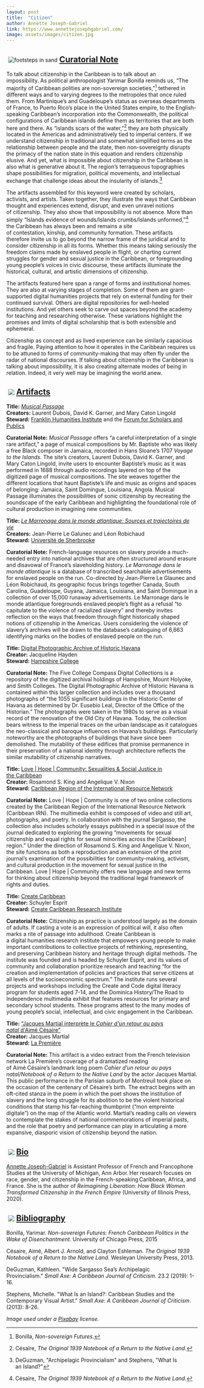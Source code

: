 ```yaml
---
layout: post
title:  "Citizen"
author: Annette Joseph-Gabriel
link: https://www.annettejosephgabriel.com/
image: assets/images/citizen.jpg
---
```


<div class="section-title"><img style="padding: 5px;float:left;" src="{{ site.baseurl}}/assets/images/tiny-key.jpg" alt="footsteps in sand"><a href="#Curatorial"><h2>Curatorial Note</h2></a></div>

To talk about citizenship in the Caribbean is to talk about an impossibility. As political anthropologist Yarimar Bonilla reminds us, “The majority of Caribbean polities are non-sovereign societies,”[^1] tethered in different ways and to varying degrees to the metropoles that once ruled them. From Martinique’s and Guadeloupe’s status as overseas departments of France, to Puerto Rico’s place in the United States empire, to the English-speaking Caribbean’s incorporation into the Commonwealth, the political configurations of Caribbean islands define them as territories that are both here and there. As “islands scars of the water,”[^2] they are both physically located in the Americas and administratively tied to imperial centers. If we understand citizenship in traditional and somewhat simplified terms as the relationship between people and the state, then non-sovereignty disrupts the primacy of the nation state in this equation and renders citizenship elusive. And yet, what is impossible about citizenship in the Caribbean is also what is generative about it. The region’s terraqueous topographies shape possibilities for migration, political movements, and intellectual exchange that challenge ideas about the insularity of islands.[^3]

The artifacts assembled for this keyword were created by scholars, activists, and artists. Taken together, they illustrate the ways that Caribbean thought and experiences extend, disrupt, and even unravel notions of citizenship. They also show that impossibility is not absence. More than simply “Islands evidence of wounds/Islands crumbs/Islands unformed,”[^4] the Caribbean has always been and remains a site of contestation, kinship, and community formation. These artifacts therefore invite us to go beyond the narrow frame of the juridical and to consider citizenship in all its forms. Whether this means taking seriously the freedom claims made by enslaved people in flight, or charting current struggles for gender and sexual justice in the Caribbean, or foregrounding young people’s voices in civic discourse, these artifacts illuminate the historical, cultural, and artistic dimensions of citizenship.

The artifacts featured here span a range of forms and institutional homes. They are also at varying stages of completion. Some of them are grant-supported digital humanities projects that rely on external funding for their continued survival. Others are digital repositories for well-heeled institutions. And yet others seek to carve out spaces beyond the academy for teaching and researching otherwise. These variations highlight the promises and limits of digital scholarship that is both extensible and ephemeral.

Citizenship as concept and as lived experience can be similarly capacious and fragile. Paying attention to how it operates in the Caribbean requires us to be attuned to forms of community-making that may often fly under the radar of national discourses. If talking about citizenship in the Caribbean is talking about impossibility, it is also creating alternate modes of being in relation. Indeed, it very well may be imagining the world anew.

[^1]: Bonilla, _Non-sovereign Futures._
[^2]: Césaire, _The Original 1939 Notebook of a Return to the Native Land._
[^3]: DeGuzman, "Archipelagic Provincialism" and Stephens, "What Is an Island?"
[^4]: Césaire, _The Original 1939 Notebook of a Return to the Native Land._

<div class="section-title"><img style="padding: 5px;float:left;" src="{{ site.baseurl}}/assets/images/tiny-key.jpg"><a href="#Artifacts"><h2>Artifacts</h2></a></div>

**Title:** [_Musical Passage_](http://www.musicalpassage.org/)  
**Creators:** Laurent Dubois, David K. Garner, and Mary Caton Lingold  
**Steward:** [Franklin Humanities Institute](https://fhi.duke.edu) and the [Forum for Scholars and Publics](https://fsp.trinity.duke.edu/)

**Curatorial Note:** *Musical Passage* offers “a careful interpretation of a single rare artifact,” a page of musical compositions by Mr. Baptiste who was likely a free Black composer in Jamaica, recorded in Hans Sloane’s 1707 *Voyage to the Islands*. The site’s creators, Laurent Dubois, David K. Garner, and Mary Caton Lingold, invite users to encounter Baptiste’s music as it was performed in 1688 through audio recordings layered on top of the digitized page of musical compositions. The site weaves together the different locations that haunt Baptiste’s life and music as origins and spaces of belonging: Jamaica, Saint Domingue, Louisiana, Angola. Musical Passage illuminates the possibilities of sonic citizenship by recreating the soundscape of the early Caribbean and highlighting the foundational role of cultural production in imagining new communities.

**Title:** [_Le Marronage dans le monde atlantique: Sources et trajectoires de vie_](http://www.marronnage.info/fr/index.html)  
**Creators:** Jean-Pierre Le Galunec and Léon Robichaud  
**Steward:** [Université de Sherbrooke](https://www.usherbrooke.ca)

**Curatorial Note:** French-language resources on slavery provide a much-needed entry into national archives that are often structured around erasure and disavowal of France’s slaveholding history. *Le Marronage dans le monde atlantique* is a database of transcribed searchable advertisements for enslaved people on the run. Co-directed by Jean-Pierre Le Glaunec and Léon Robichaud, its geographic focus brings together Canada, South Carolina, Guadeloupe, Guyana, Jamaica, Louisiana, and Saint Domingue in a collection of over 15,000 runaway advertisements. Le Marronage dans le monde atlantique foregrounds enslaved people’s flight as a refusal “to capitulate to the violence of racialized slavery” and thereby invites reflection on the ways that freedom through flight historically shaped notions of citizenship in the Americas. Users considering the violence of slavery’s archives will be drawn to the database’s cataloguing of 6,663 identifying marks on the bodies of enslaved people on the run.

**Title:** [Digital Photographic Archive of Historic Havana](https://compass.fivecolleges.edu/collections/digital-photographic-archive-historic-havana)  
**Creator:** Jacqueline Hayden  
**Steward:** [Hampshire College](https://www.hampshire.edu/)

**Curatorial Note:** The Five College Compass Digital Collections is a repository of the digitized archival holdings of Hampshire, Mount Holyoke, and Smith Colleges. The Digital Photographic Archive of Historic Havana is contained within this larger collection and includes over a thousand photographs of “the 1055 significant buildings in the Historic Center of Havana as determined by Dr. Eusebio Leal, Director of the Office of the Historian.” The photographs were taken in the 1980s to serve as a visual record of the renovation of the Old City of Havana. Today, the collection bears witness to the imperial traces on the urban landscape as it catalogues the neo-classical and baroque influences on Havana’s buildings. Particularly noteworthy are the photographs of buildings that have since been demolished. The mutability of these edifices that promise permanence in their preservation of a national identity through architecture reflects the similar mutability of citizenship narratives.

**Title:** [Love &#124; Hope &#124; Community: Sexualities & Social Justice in the Caribbean](https://www.caribbeansexualities.org)  
**Creator:** Rosamond S. King and Angelique V. Nixon  
**Steward:** [Caribbean Region of the International Resource Network](https://www.caribbeansexualities.org/about/)

**Curatorial Note:** Love &#124; Hope &#124; Community is one of two online collections created by the Caribbean Region of the International Resource Network (Caribbean IRN). The multimedia exhibit is composed of video and still art, photographs, and poetry. In collaboration with the journal Sargasso, the collection also includes scholarly essays published in a special issue of the journal dedicated to exploring the growing “movements for sexual citizenship and equal rights for sexual minorities across the [Caribbean] region.” Under the direction of Rosamond S. King and Angelique V. Nixon, the site functions as both a reproduction and an extension of the print journal’s examination of the possibilities for community-making, activism, and cultural production in the movement for sexual justice in the Caribbean. Love &#124; Hope &#124; Community offers new language and new terms for thinking about citizenship beyond the traditional legal framework of rights and duties.

**Title:** [Create Caribbean](http://createcaribbean.org/create/)  
**Creator:** Schuyler Esprit  
**Steward:** [Create Caribbean Research Institute](http://createcaribbean.org/create/)

**Curatorial Note:** Citizenship as practice is understood largely as the domain of adults. If casting a vote is an expression of political will, it also often marks a rite of passage into adulthood. Create Caribbean is a digital humanities research institute that empowers young people to make important contributions to collective projects of rethinking, representing, and preserving Caribbean history and heritage through digital methods. The institute was founded and is headed by Schuyler Esprit, and its values of community and collaboration prioritize research and teaching “for the creation and implementation of policies and practices that serve citizens at all levels of the socioeconomic spectrum.” The institute runs several projects and workshops including the Create and Code digital literacy program for students aged 7-14, and the Dominica History/The Road to Independence multimedia exhibit that features resources for primary and secondary school students. These programs attest to the many modes of young people’s social, intellectual, and civic engagement in the Caribbean.

**Title:** [“Jacques Martial interprète le *Cahier d'un retour au pays natal* d'Aimé Césaire”
](https://www.youtube.com/watch?v=47aSVslV1aQ&feature=emb_logo)  
**Creator:** Jacques Martial  
**Steward:** [La Première](https://la1ere.francetvinfo.fr/)

**Curatorial Note:** This artifact is a video extract from the French television network La Première’s coverage of a dramatized reading of Aimé Césaire’s landmark long poem *Cahier d’un retour au pays natal/Notebook of a Return to the Native Land* by the actor Jacques Martial. This public performance in the Parisian suburb of Montreuil took place on the occasion of the centenary of Césaire’s birth. The extract begins with an oft-cited stanza in the poem in which the poet shows the institution of slavery and the long struggle for its abolition to be the violent historical conditions that stamp his far-reaching thumbprint (“mon empreinte digitale”) on the map of the Atlantic world. Martial’s reading calls on viewers to contemplate the stakes of national commemorations of imperial pasts, and the role that poetry and performance can play in articulating a more expansive, diasporic vision of citizenship beyond the nation.

<div class="section-title"><img style="padding: 5px;float:left;" src="{{ site.baseurl}}/assets/images/tiny-key.jpg"><a href="#Bio"><h2>Bio</h2></a></div>

[Annette Joseph-Gabriel](https://www.annettejosephgabriel.com/) is Assistant Professor of French and Francophone Studies at the University of Michigan, Ann Arbor. Her research focuses on race, gender, and citizenship in the French-speaking Caribbean, Africa, and France. She is the author of *Reimagining Liberation: How Black Women Transformed Citizenship in the French Empire* (University of Illinois Press, 2020).

<div class="section-title"><img style="padding: 5px;float:left;" src="{{ site.baseurl}}/assets/images/tiny-key.jpg"><a href="#Bibliography"><h2>Bibliography</h2></a></div>

Bonilla, Yarimar. *Non-sovereign Futures: French Caribbean Politics in the Wake of Disenchantment*. University of Chicago Press, 2015

Césaire, Aimé, Albert J. Arnold, and Clayton Eshleman. *The Original 1939 Notebook of a Return to the Native Land*. Wesleyan University Press, 2013.

DeGuzman, Kathleen. "Wide Sargasso Sea’s Archipelagic Provincialism." *Small Axe: A Caribbean Journal of Criticism*. 23.2 (2019): 1-16.

Stephens, Michelle. "What Is an Island?: Caribbean Studies and the Contemporary Visual Artist." *Small Axe: A Caribbean Journal of Criticism*. (2013): 8-26.

_Image used under a [Pixabay](https://pixabay.com/service/license/) license._
